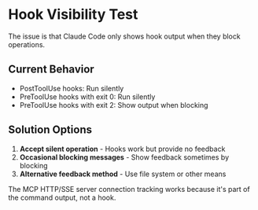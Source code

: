 # Hook Visibility Test

The issue is that Claude Code only shows hook output when they block operations.

## Current Behavior
- PostToolUse hooks: Run silently
- PreToolUse hooks with exit 0: Run silently  
- PreToolUse hooks with exit 2: Show output when blocking

## Solution Options

1. **Accept silent operation** - Hooks work but provide no feedback
2. **Occasional blocking messages** - Show feedback sometimes by blocking
3. **Alternative feedback method** - Use file system or other means

The MCP HTTP/SSE server connection tracking works because it's part of the command output, not a hook.